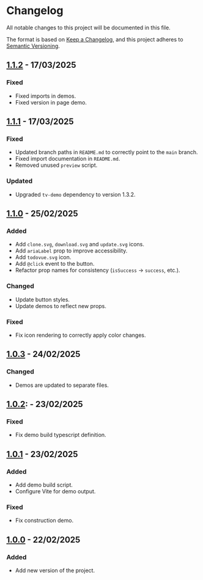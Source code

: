 # Changelog

All notable changes to this project will be documented in this file.

The format is based on [Keep a Changelog](https://keepachangelog.com/en/1.1.0/),
and this project adheres to [Semantic Versioning](https://semver.org/spec/v2.0.0.html).

## [1.1.2] - 17/03/2025

### Fixed
- Fixed imports in demos.
- Fixed version in page demo.

## [1.1.1] - 17/03/2025

### Fixed
- Updated branch paths in `README.md` to correctly point to the `main` branch.
- Fixed import documentation in `README.md`.
- Removed unused `preview` script.

### Updated
- Upgraded `tv-demo` dependency to version 1.3.2.

## [1.1.0] - 25/02/2025

### Added
- Add `clone.svg`, `download.svg` and `update.svg` icons.
- Add `ariaLabel` prop to improve accessibility.
- Add `todovue.svg` icon.
- Add `@click` event to the button.
- Refactor prop names for consistency (`isSuccess` → `success`, etc.).

### Changed
- Update button styles.
- Update demos to reflect new props.

### Fixed
- Fix icon rendering to correctly apply color changes.

## [1.0.3] - 24/02/2025

### Changed
- Demos are updated to separate files.

## [1.0.2]: - 23/02/2025

### Fixed
- Fix demo build typescript definition.

## [1.0.1] - 23/02/2025

### Added
- Add demo build script.
- Configure Vite for demo output.

### Fixed
- Fix construction demo.

## [1.0.0] - 22/02/2025

### Added
- Add new version of the project.

[1.1.2]: https://github.com/TODOvue/todovue-button/pull/11/files
[1.1.1]: https://github.com/TODOvue/todovue-button/pull/10/files
[1.1.0]: https://github.com/TODOvue/todovue-button/pull/9/files
[1.0.3]: https://github.com/TODOvue/todovue-button/pull/6/files
[1.0.2]: https://github.com/TODOvue/todovue-button/pull/5/files
[1.0.1]: https://github.com/TODOvue/todovue-button/pull/4/files
[1.0.0]: https://github.com/TODOvue/todovue-button/pull/2/files
